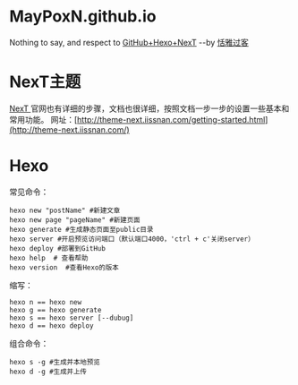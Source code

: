 # MayPoxN.github.io

Nothing to say, and respect to [GitHub+Hexo+NexT](https://www.jianshu.com/p/7b5702d3f072) --by [恬雅过客](https://www.jianshu.com/u/2e16695e0599)

# NexT主题

[NexT ](http://theme-next.iissnan.com/)官网也有详细的步骤，文档也很详细，按照文档一步一步的设置一些基本和常用功能。
网址：[http://theme-next.iissnan.com/getting-started.html](http://theme-next.iissnan.com/)

# Hexo

常见命令：

```
hexo new "postName" #新建文章
hexo new page "pageName" #新建页面
hexo generate #生成静态页面至public目录
hexo server #开启预览访问端口（默认端口4000，'ctrl + c'关闭server）
hexo deploy #部署到GitHub
hexo help  # 查看帮助
hexo version  #查看Hexo的版本
```

缩写：

```
hexo n == hexo new
hexo g == hexo generate
hexo s == hexo server [--dubug]
hexo d == hexo deploy
```

组合命令：

```
hexo s -g #生成并本地预览
hexo d -g #生成并上传
```
